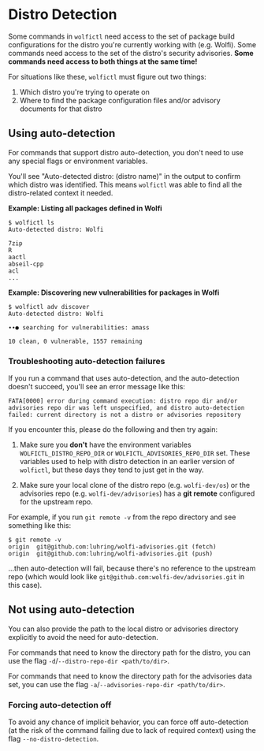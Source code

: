 # Distro Detection

Some commands in `wolfictl` need access to the set of package build configurations for the distro you're currently working with (e.g. Wolfi). Some commands need access to the set of the distro's security advisories. **Some commands need access to both things at the same time!**

For situations like these, `wolfictl` must figure out two things:

1. Which distro you're trying to operate on
2. Where to find the package configuration files and/or advisory documents for that distro

## Using auto-detection

For commands that support distro auto-detection, you don't need to use any special flags or environment variables.

You'll see "Auto-detected distro: (distro name)" in the output to confirm which distro was identified. This means `wolfictl` was able to find all the distro-related context it needed.

**Example: Listing all packages defined in Wolfi**

```console
$ wolfictl ls
Auto-detected distro: Wolfi

7zip
R
aactl
abseil-cpp
acl
...
```

**Example: Discovering new vulnerabilities for packages in Wolfi**

```console
$ wolfictl adv discover
Auto-detected distro: Wolfi

∙∙● searching for vulnerabilities: amass

10 clean, 0 vulnerable, 1557 remaining
```

### Troubleshooting auto-detection failures

If you run a command that uses auto-detection, and the auto-detection doesn't succeed, you'll see an error message like this:

```console
FATA[0000] error during command execution: distro repo dir and/or advisories repo dir was left unspecified, and distro auto-detection failed: current directory is not a distro or advisories repository 
```

If you encounter this, please do the following and then try again:

1. Make sure you **don't** have the environment variables `WOLFICTL_DISTRO_REPO_DIR` or `WOLFICTL_ADVISORIES_REPO_DIR` set. These variables used to help with distro detection in an earlier version of `wolfictl`, but these days they tend to just get in the way.

2. Make sure your local clone of the distro repo (e.g. `wolfi-dev/os`) or the advisories repo (e.g. `wolfi-dev/advisories`) has a **git remote** configured for the upstream repo.

For example, if you run `git remote -v` from the repo directory and see something like this:

```console
$ git remote -v
origin	git@github.com:luhring/wolfi-advisories.git (fetch)
origin	git@github.com:luhring/wolfi-advisories.git (push)
```

...then auto-detection will fail, because there's no reference to the upstream repo (which would look like `git@github.com:wolfi-dev/advisories.git` in this case).

## Not using auto-detection

You can also provide the path to the local distro or advisories directory explicitly to avoid the need for auto-detection.

For commands that need to know the directory path for the distro, you can use the flag `-d`/`--distro-repo-dir <path/to/dir>`.

For commands that need to know the directory path for the advisories data set, you can use the flag `-a`/`--advisories-repo-dir <path/to/dir>`.

### Forcing auto-detection off

To avoid any chance of implicit behavior, you can force off auto-detection (at the risk of the command failing due to lack of required context) using the flag `--no-distro-detection`.
